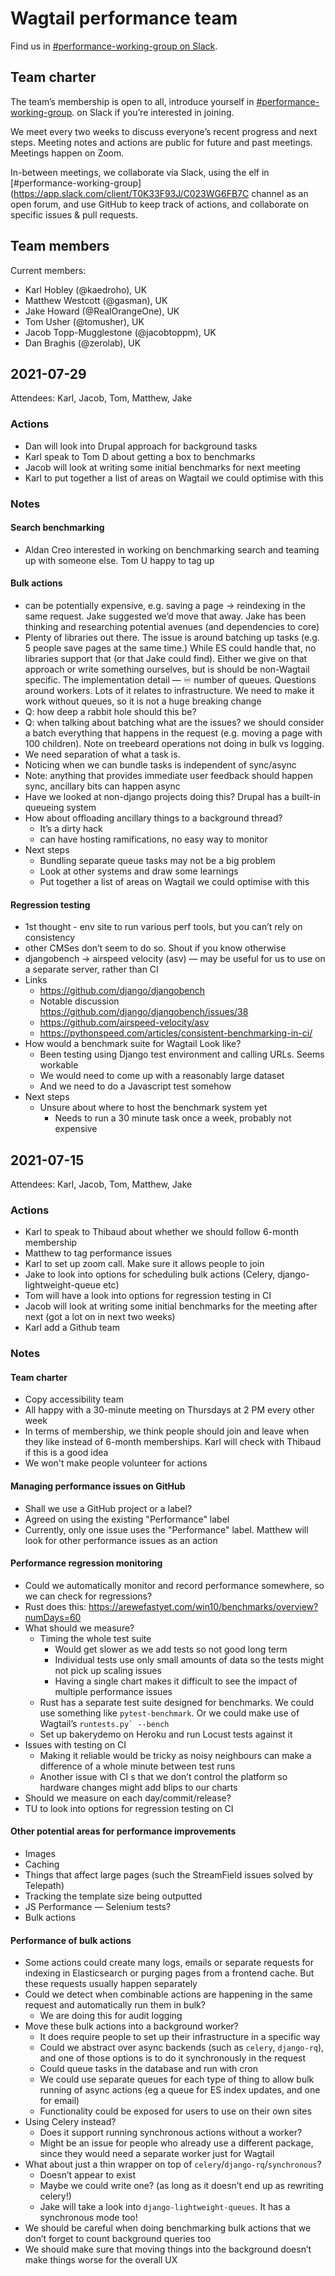 # Wagtail performance team

Find us in [#performance-working-group on Slack](https://app.slack.com/client/T0K33F93J/C023WG6FB7C).

## Team charter

The team’s membership is open to all, introduce yourself in [#performance-working-group](https://app.slack.com/client/T0K33F93J/C023WG6FB7C). on Slack if you’re interested in joining.

We meet every two weeks to discuss everyone’s recent progress and next steps. Meeting notes and actions are public for future and past meetings. Meetings happen on Zoom.

In-between meetings, we collaborate via Slack, using the elf in [#performance-working-group](https://app.slack.com/client/T0K33F93J/C023WG6FB7C channel as an open forum, and use GitHub to keep track of actions, and collaborate on specific issues & pull requests.

## Team members

Current members:

- Karl Hobley (@kaedroho), UK
- Matthew Westcott (@gasman), UK
- Jake Howard (@RealOrangeOne), UK
- Tom Usher (@tomusher), UK
- Jacob Topp-Mugglestone (@jacobtoppm), UK
- Dan Braghis (@zerolab), UK

## 2021-07-29

Attendees: Karl, Jacob, Tom, Matthew, Jake

### Actions

- Dan will look into Drupal approach for background tasks
- Karl speak to Tom D about getting a box to benchmarks
- Jacob will look at writing some initial benchmarks for next meeting
- Karl to put together a list of areas on Wagtail we could optimise with this

### Notes

#### Search benchmarking

- Aldan Creo interested in working on benchmarking search and teaming up with someone else. Tom U happy to tag up

#### Bulk actions

- can be potentially expensive, e.g. saving a page → reindexing in the same request. Jake suggested we’d move that away. Jake has been thinking and researching potential avenues (and dependencies to core)
- Plenty of libraries out there. The issue is around batching up tasks (e.g. 5 people save pages at the same time.) While ES could handle that, no libraries support that (or that Jake could find). Either we give on that approach or write something ourselves, but is should be non-Wagtail specific. The implementation detail — ♾️ number of queues. Questions around workers. Lots of it relates to infrastructure. We need to make it work without queues, so it is not a huge breaking change
- Q: how deep a rabbit hole should this be?
- Q: when talking about batching what are the issues? we should consider a batch everything that happens in the request (e.g. moving a page with 100 children). Note on treebeard operations not doing in bulk vs logging.
- We need separation of what a task is.
- Noticing when we can bundle tasks is independent of sync/async
- Note: anything that provides immediate user feedback should happen sync, ancillary bits can happen async
- Have we looked at non-django projects doing this? Drupal has a built-in queueing system
- How about offloading ancillary things to a background thread?
  - It’s a dirty hack
  - can have hosting ramifications, no easy way to monitor
- Next steps
  - Bundling separate queue tasks may not be a big problem
  - Look at other systems and draw some learnings
  - Put together a list of areas on Wagtail we could optimise with this

#### Regression testing

- 1st thought - env site to run various perf tools, but you can’t rely on consistency
- other CMSes don’t seem to do so. Shout if you know otherwise
- djangobench → airspeed velocity (asv) — may be useful for us to use on a separate server, rather than CI
- Links
  - https://github.com/django/djangobench
   - Notable discussion https://github.com/django/djangobench/issues/38
   - https://github.com/airspeed-velocity/asv 
   - https://pythonspeed.com/articles/consistent-benchmarking-in-ci/ 
- How would a benchmark suite for Wagtail Look like?
  - Been testing using Django test environment and calling URLs. Seems workable
  - We would need to come up with a reasonably large dataset
  - And we need to do a Javascript test somehow
- Next steps
  - Unsure about where to host the benchmark system yet
     - Needs to run a 30 minute task once a week, probably not expensive

## 2021-07-15

Attendees: Karl, Jacob, Tom, Matthew, Jake

### Actions

- Karl to speak to Thibaud about whether we should follow 6-month membership
- Matthew to tag performance issues
- Karl to set up zoom call. Make sure it allows people to join
- Jake to look into options for scheduling bulk actions (Celery, django-lightweight-queue etc)
- Tom will have a look into options for regression testing in CI
- Jacob will look at writing some initial benchmarks for the meeting after next (got a lot on in next two weeks)
- Karl add a Github team

### Notes

#### Team charter

- Copy accessibility team
- All happy with a 30-minute meeting on Thursdays at 2 PM every other week
- In terms of membership, we think people should join and leave when they like instead of 6-month memberships. Karl will check with Thibaud if this is a good idea
- We won't make people volunteer for actions

#### Managing performance issues on GitHub

- Shall we use a GitHub project or a label?
- Agreed on using the existing "Performance" label
- Currently, only one issue uses the "Performance" label. Matthew will look for other performance issues as an action

#### Performance regression monitoring

- Could we automatically monitor and record performance somewhere, so we can check for regressions?
- Rust does this: https://arewefastyet.com/win10/benchmarks/overview?numDays=60
- What should we measure?
    - Timing the whole test suite
        - Would get slower as we add tests so not good long term
        - Individual tests use only small amounts of data so the tests might not pick up scaling issues
        - Having a single chart makes it difficult to see the impact of multiple performance issues
    - Rust has a separate test suite designed for benchmarks. We could use something like ``pytest-benchmark``. Or we could make use of Wagtail’s ``runtests.py` --bench``
    - Set up bakerydemo on Heroku and run Locust tests against it
- Issues with testing on CI
    - Making it reliable would be tricky as noisy neighbours can make a difference of a whole minute between test runs
    - Another issue with CI s that we don’t control the platform so hardware changes might add blips to our charts
- Should we measure on each day/commit/release?
- TU to look into options for regression testing on CI

#### Other potential areas for performance improvements

- Images
- Caching
- Things that affect large pages (such the StreamField issues solved by Telepath)
- Tracking the template size being outputted
- JS Performance — Selenium tests?
- Bulk actions

#### Performance of bulk actions

- Some actions could create many logs, emails or separate requests for indexing in Elasticsearch or purging pages from a frontend cache. But these requests usually happen separately
- Could we detect when combinable actions are happening in the same request and automatically run them in bulk?
    - We are doing this for audit logging
- Move these bulk actions into a background worker?
    - It does require people to set up their infrastructure in a specific way
    - Could we abstract over async backends (such as ``celery``, ``django-rq``), and one of those options is to do it synchronously in the request
    - Could queue tasks in the database and run with cron
    - We could use separate queues for each type of thing to allow bulk running of async actions (eg a queue for ES index updates, and one for email)
    - Functionality could be exposed for users to use on their own sites
- Using Celery instead?
    - Does it support running synchronous actions without a worker?
    - Might be an issue for people who already use a different package, since they would need a separate worker just for Wagtail
- What about just a thin wrapper on top of ``celery``/``django-rq``/``synchronous``?
    - Doesn’t appear to exist
    - Maybe we could write one? (as long as it doesn’t end up as rewriting celery!)
    - Jake will take a look into  ``django-lightweight-queues``. It has a synchronous mode too!
- We should be careful when doing benchmarking bulk actions that we don’t forget to count background queries too
- We should make sure that moving things into the background doesn’t make things worse for the overall UX
